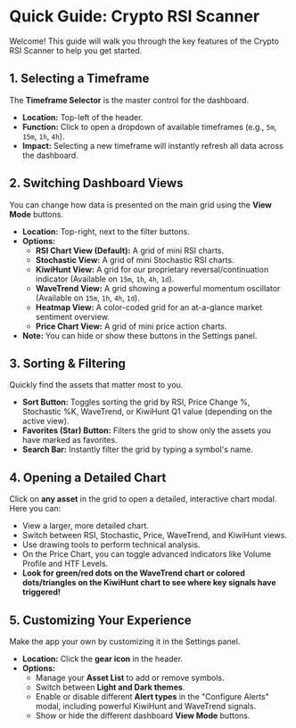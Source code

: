 # Quick Guide: Crypto RSI Scanner

Welcome! This guide will walk you through the key features of the Crypto RSI Scanner to help you get started.

## 1. Selecting a Timeframe

The **Timeframe Selector** is the master control for the dashboard.

-   **Location:** Top-left of the header.
-   **Function:** Click to open a dropdown of available timeframes (e.g., `5m`, `15m`, `1h`, `4h`).
-   **Impact:** Selecting a new timeframe will instantly refresh all data across the dashboard.

## 2. Switching Dashboard Views

You can change how data is presented on the main grid using the **View Mode** buttons.

-   **Location:** Top-right, next to the filter buttons.
-   **Options:**
    -   **RSI Chart View (Default):** A grid of mini RSI charts.
    -   **Stochastic View:** A grid of mini Stochastic RSI charts.
    -   **KiwiHunt View:** A grid for our proprietary reversal/continuation indicator (Available on `15m`, `1h`, `4h`, `1d`).
    -   **WaveTrend View:** A grid showing a powerful momentum oscillator (Available on `15m`, `1h`, `4h`, `1d`).
    -   **Heatmap View:** A color-coded grid for an at-a-glance market sentiment overview.
    -   **Price Chart View:** A grid of mini price action charts.
-   **Note:** You can hide or show these buttons in the Settings panel.

## 3. Sorting & Filtering

Quickly find the assets that matter most to you.

-   **Sort Button:** Toggles sorting the grid by RSI, Price Change %, Stochastic %K, WaveTrend, or KiwiHunt Q1 value (depending on the active view).
-   **Favorites (Star) Button:** Filters the grid to show only the assets you have marked as favorites.
-   **Search Bar:** Instantly filter the grid by typing a symbol's name.

## 4. Opening a Detailed Chart

Click on **any asset** in the grid to open a detailed, interactive chart modal. Here you can:
-   View a larger, more detailed chart.
-   Switch between RSI, Stochastic, Price, WaveTrend, and KiwiHunt views.
-   Use drawing tools to perform technical analysis.
-   On the Price Chart, you can toggle advanced indicators like Volume Profile and HTF Levels.
-   **Look for green/red dots on the WaveTrend chart or colored dots/triangles on the KiwiHunt chart to see where key signals have triggered!**

## 5. Customizing Your Experience

Make the app your own by customizing it in the Settings panel.

-   **Location:** Click the **gear icon** in the header.
-   **Options:**
    -   Manage your **Asset List** to add or remove symbols.
    -   Switch between **Light and Dark themes**.
    -   Enable or disable different **Alert types** in the "Configure Alerts" modal, including powerful KiwiHunt and WaveTrend signals.
    -   Show or hide the different dashboard **View Mode** buttons.